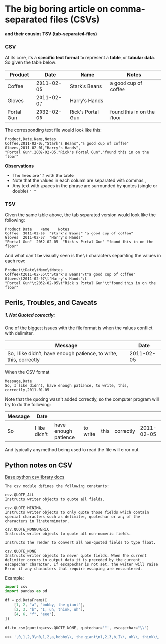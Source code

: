 # The big boring article on comma-separated files (CSVs)

#### and their cousins TSV (tab-separated-files)


### CSV

At its core, its a **specific text format** to represent a **table**, or **tabular data**. So given the table below:

|Product | Date | Name | Notes|
|--------|------|------|------|
|Coffee  | 2011-02-05 | Stark's Beans | a good cup of coffee |
|Gloves  | 2011-02-07 | Harry's Hands | |
|Portal Gun  | 2032-02-05 | Rick's Portal Gun | found this in on the floor |

The corresponding text file would look like this:

```
Product,Date,Name,Notes
Coffee,2011-02-05,"Stark's Beans","a good cup of coffee"
Gloves,2011-02-07,"Harry's Hands",
"Portal Gun",2032-02-05,"Rick's Portal Gun","found this in on the floor"
```

**Observations**

- The lines are 1:1 with the table
- Note that the values in each column are separated with commas `,`
- Any text with spaces in the phrase are surrounded by quotes (single or double) `" "`

### TSV

Given the same table above, the tab separated version would look like the following:

```
Product Date    Name    Notes
Coffee  2011-02-05  "Stark's Beans" "a good cup of coffee"
Gloves  2011-02-07  "Harry's Hands" 
"Portal Gun"  2032-02-05  "Rick's Portal Gun" "found this in on the floor"
```

And what can't be visually seen is the `\t` characters separating the values in each row:

```
Product\tDate\tName\tNotes
Coffee\t2011-02-05\t"Stark's Beans"\t"a good cup of coffee"
Gloves\t2011-02-07\t"Harry's Hands"\t
"Portal Gun"\t2032-02-05\t"Rick's Portal Gun"\t"found this in on the floor"
```

## Perils, Troubles, and Caveats

##### 1. Not Quoted correctly:

One of the biggest issues with the file format is when the values conflict with delimiter.

|Message | Date |
|--------|------|
|So, I like didn't, have enough patience, to write, this, correctly  | 2011-02-05 |

When the CSV format

```
Message,Date
So, I like didn't, have enough patience, to write, this, correctly,2011-02-05 
```

Note that the quoting wasn't added correctly, so the computer program will try to do the following:

|Message | Date ||||||
|----|--------------|---------------------|--------|----|---------|----------|
| So | I like didn't| have enough patience|to write|this|correctly|2011-02-05|

And typically any method being used to read the file will error out.

## Python notes on CSV

[Base python csv library docs](https://docs.python.org/3/library/csv.html)

```
The csv module defines the following constants:

csv.QUOTE_ALL
Instructs writer objects to quote all fields.

csv.QUOTE_MINIMAL
Instructs writer objects to only quote those fields which contain special characters such as delimiter, quotechar or any of the characters in lineterminator.

csv.QUOTE_NONNUMERIC
Instructs writer objects to quote all non-numeric fields.

Instructs the reader to convert all non-quoted fields to type float.

csv.QUOTE_NONE
Instructs writer objects to never quote fields. When the current delimiter occurs in output data it is preceded by the current escapechar character. If escapechar is not set, the writer will raise Error if any characters that require escaping are encountered.
```

Example:

```python
import csv
import pandas as pd

df = pd.DataFrame([
    [1, 2, "a", "bobby, the giant"],
    [2, 3, "b", "I, uh, think, uh"],
    [4, 6, "f", "eee"],
])

df.to_csv(quoting=csv.QUOTE_NONE, quotechar='"', escapechar="\\")

>>> ',0,1,2,3\n0,1,2,a,bobby\\, the giant\n1,2,3,b,I\\, uh\\, think\\, uh\n2,4,6,f,eee\n'
```